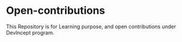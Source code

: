 # Open-contributions
This Repository is for Learning purpose, and open contributions under DevIncept program.

